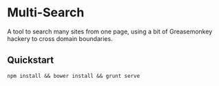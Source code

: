 # Multi-Search

A tool to search many sites from one page, using a bit of
Greasemonkey hackery to cross domain boundaries.

## Quickstart

```
npm install && bower install && grunt serve
```
